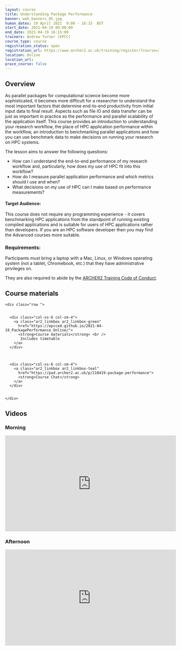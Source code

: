 ```yaml
---
layout: course
title: Understanding Package Performance
banner: web_banners_05.jpg 
human_dates: 19 April 2021  9:00 - 16:15  BST
start_date: 2021-04-19 09:00:00
end_date: 2021-04-19 16:15:00
trainers: Andrew Turner (EPCC)
course_type: course
registration_status: open
registration_url: https://www.archer2.ac.uk/training/register/?course=210419-package-performance
location: Online
location_url:
prace_course: false
---
```


## Overview

As parallel packages for computational science become more sophisticated, it becomes more difficult for a researcher to understand the most important factors that determine end-to-end productivity from initial input data to final result. Aspects such as file IO and data transfer can be just as important in practice as the performance and parallel scalability of the application itself. This course provides an introduction to understanding your research workflow, the place of HPC application performance within the workflow, an introduction to benchmarking parallel applications and how you can use benchmark data to make decisions on running your research on HPC systems.

The lesson aims to answer the following questions:

-    How can I understand the end-to-end performance of my research workflow and, particularly, how does my use of HPC fit into this workflow?
-    How do I measure parallel application performance and which metrics should I use and when?
-    What decisions on my use of HPC can I make based on performance measurements?


#### Target Audience:


This course does not require any programming experience - it covers benchmarking HPC applications from the standpoint of running existing compiled applications and is suitable for users of HPC applications rather than developers. If you are an HPC software developer then you may find the Advanced courses more suitable.

### Requirements:

Participants must bring a laptop with a Mac, Linux, or Windows operating system (not a tablet, Chromebook, etc.) that they have administrative privileges on.

They are also required to abide by the [ARCHER2 Training Code of Conduct](../../code-of-conduct/). 




<section id="service">



<h2><a name="materials">Course materials</a></h2>



    <div class="row ">	

		
      <div class="col-xs-6 col-sm-4">
        <a class="ar2_linkbox ar2_linkbox-green" 
          href="https://epcced.github.io/2021-04-19_PackagePerformance_Online/">
          <strong>Course materials</strong> <br />
           Includes timetable        
        </a>
      </div>


  
      <div class="col-xs-6 col-sm-4">
        <a class="ar2_linkbox ar2_linkbox-teal" 
          href="https://pad.archer2.ac.uk/p/210419-package-performance">
          <strong>Course Chat</strong>       
        </a>
      </div>
		
 
 	</div>
		
		

 		
<h2><a name="videos">Videos</a></h2>

<h3>Morning</h3>

<div>
	<iframe title="Video" width="560" height="315" src="https://www.youtube.com/embed/OVfmC0ZPhhM" frameborder="0" allow="accelerometer; autoplay; encrypted-media; gyroscope; picture-in-picture" allowfullscreen></iframe>
</div>

<h3>Afternoon</h3>

<div>
	<iframe title="Video" width="560" height="315" src="https://www.youtube.com/embed/2AIMO-gKDa8" frameborder="0" allow="accelerometer; autoplay; encrypted-media; gyroscope; picture-in-picture" allowfullscreen></iframe>
</div>

					


<!-- 		
<h2><a name="videos">Videos</a></h2>

<h3>Session 1</h3>

<div>
	<iframe title="Video" width="560" height="315" src="https://www.youtube.com/embed/xxxxxxxxxxx" frameborder="0" allow="accelerometer; autoplay; encrypted-media; gyroscope; picture-in-picture" allowfullscreen></iframe>
</div>

 -->





<!-- 
<h2><a name="feedback">Feedback</a></h2>


    <div class="row ">	

      <div class="col-xs-6 col-sm-4">
        <a class="ar2_linkbox ar2_linkbox-teal" 

           href="../../feedback/?course=210419-package-performance" 


		>
          <strong>Feedback</strong><br/>
          Please let us know what was great about this course and anything we can improve
        </a>
      </div>
    </div>
		
 -->		

 
</section>


